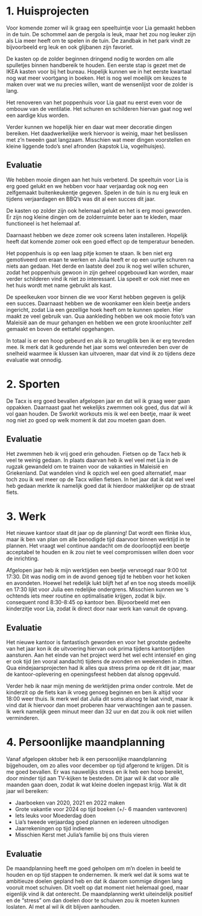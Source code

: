 # 1. Huisprojecten
Voor komende zomer wil ik graag een speeltuintje voor Lia gemaakt hebben in de tuin. De schommel aan de pergola is leuk, maar het zou nog leuker zijn als Lia meer heeft om te spelen in de tuin. De zandbak in het park vindt ze bijvoorbeeld erg leuk en ook glijbanen zijn favoriet.

De kasten op de zolder beginnen dringend nodig te worden om alle spulletjes binnen handbereik te houden. Een eerste stap is gezet met de IKEA kasten voor bij het bureau. Hopelijk kunnen we in het eerste kwartaal nog wat meer voortgang in boeken. Het is nog wel moeilijk om keuzes te maken over wat we nu precies willen, want de wensenlijst voor de zolder is lang.

Het renoveren van het poppenhuis voor Lia gaat nu eerst even voor de ombouw van de ventilatie. Het schuren en schilderen hiervan gaat nog wel een aardige klus worden.

Verder kunnen we hopelijk hier en daar wat meer decoratie dingen bereiken. Het daadwerkelijke werk hiervoor is weinig, maar het beslissen met z’n tweeën gaat langzaam. Misschien wat meer dingen voorstellen en kleine liggende todo’s snel afronden (kapstok Lia, vogelhuisjes).

## Evaluatie
We hebben mooie dingen aan het huis verbeterd. De speeltuin voor Lia is erg goed gelukt en we hebben voor haar verjaardag ook nog een zelfgemaakt buitenkeukentje gegeven. Spelen in de tuin is nu erg leuk en tijdens verjaardagen en BBQ’s was dit al een succes dit jaar.

De kasten op zolder zijn ook helemaal gelukt en het is erg mooi geworden. Er zijn nog kleine dingen om de zolderruimte beter aan te kleden, maar functioneel is het helemaal af.

Daarnaast hebben we deze zomer ook screens laten installeren. Hopelijk heeft dat komende zomer ook een goed effect op de temperatuur beneden.

Het poppenhuis is op een laag pitje komen te staan. Ik ben niet erg gemotiveerd om eraan te werken en Julia heeft er op een uurtje schuren na niets aan gedaan. Het derde en laatste deel zou ik nog wel willen schuren, zodat het poppenhuis gewoon in zijn geheel opgebouwd kan worden, maar verder schilderen vind ik niet zo interessant. Lia speelt er ook niet mee en het huis wordt met name gebruikt als kast.

De speelkeuken voor binnen die we voor Kerst hebben gegeven is gelijk een succes. Daarnaast hebben we de woonkamer een klein beetje anders ingericht, zodat Lia een gezellige hoek heeft om te kunnen spelen. Hier maakt ze veel gebruik van. Qua aankleding hebben we ook mooie foto’s van Maleisië aan de muur gehangen en hebben we een grote kroonluchter zelf gemaakt en boven de eettafel opgehangen.

In totaal is er een hoop gebeurd en als ik zo terugblik ben ik er erg tevreden mee. Ik merk dat ik gedurende het jaar soms wel ontevreden ben over de snelheid waarmee ik klussen kan uitvoeren, maar dat vind ik zo tijdens deze evaluatie wat onnodig.

# 2. Sporten
De Tacx is erg goed bevallen afgelopen jaar en dat wil ik graag weer gaan oppakken. Daarnaast gaat het wekelijks zwemmen ook goed, dus dat wil ik vol gaan houden. De Sworkit workouts mis ik wel een beetje, maar ik weet nog niet zo goed op welk moment ik dat zou moeten gaan doen.

## Evaluatie
Het zwemmen heb ik vrij goed erin gehouden. Fietsen op de Tacx heb ik veel te weinig gedaan. In plaats daarvan heb ik wel veel met Lia in de rugzak gewandeld om te trainen voor de vakanties in Maleisië en Griekenland. Dat wandelen vind ik opzich wel een goed alternatief, maar toch zou ik wel meer op de Tacx willen fietsen. In het jaar dat ik dat wel veel heb gedaan merkte ik namelijk goed dat ik hierdoor makkelijker op de straat fiets.

# 3. Werk
Het nieuwe kantoor staat dit jaar op de planning! Dat wordt een flinke klus, maar ik ben van plan om alle benodigde tijd daarvoor binnen werktijd in te plannen. Het vraagt wel continue aandacht om de doorlooptijd een beetje acceptabel te houden en ik zou niet te veel compromissen willen doen voor de inrichting.

Afgelopen jaar heb ik mijn werktijden een beetje vervroegd naar 9:00 tot 17:30. Dit was nodig om in de avond genoeg tijd te hebben voor het koken en avondeten. Hoewel het redelijk lukt blijft het af en toe nog steeds moeilijk en 17:30 lijkt voor Julia een redelijke ondergrens. Misschien kunnen we ‘s ochtends iets meer routine en optimalisatie krijgen, zodat ik bijv. consequent rond 8:30-8:45 op kantoor ben. Bijvoorbeeld met een kinderzitje voor Lia, zodat ik direct door naar werk kan vanuit de opvang.

## Evaluatie
Het nieuwe kantoor is fantastisch geworden en voor het grootste gedeelte van het jaar kon ik de uitvoering hiervan ook prima tijdens kantoortijden aansturen. Aan het einde van het project werd het wel echt intensief en ging er ook tijd (en vooral aandacht) tijdens de avonden en weekenden in zitten. Qua eindejaarsprojecten had ik alles qua stress prima op de rit dit jaar, maar de kantoor-oplevering en openingsfeest hebben dat alsnog opgevuld.

Verder heb ik naar mijn mening de werktijden prima onder controle. Met de kinderzit op de fiets kan ik vroeg genoeg beginnen en ben ik altijd voor 18:00 weer thuis. Ik merk wel dat Julia dit soms alsnog te laat vindt, maar ik vind dat ik hiervoor dan moet proberen haar verwachtingen aan te passen. Ik werk namelijk geen minuut meer dan 32 uur en dat zou ik ook niet willen verminderen.

# 4. Persoonlijke maandplanning
Vanaf afgelopen oktober heb ik een persoonlijke maandplanning bijgehouden, om zo alles voor december op tijd afgerond te krijgen. Dit is me goed bevallen. Er was nauwelijks stress en ik heb een hoop bereikt, door minder tijd aan TV-kijken te besteden. Dit jaar wil ik dat voor alle maanden gaan doen, zodat ik wat kleine doelen ingepast krijg. Wat ik dit jaar wil bereiken:

- Jaarboeken van 2020, 2021 en 2022 maken
- Grote vakantie voor 2024 op tijd boeken (+/- 6 maanden vantevoren)
- Iets leuks voor Moederdag doen
- Lia’s tweede verjaardag goed plannen en iedereen uitnodigen
- Jaarrekeningen op tijd indienen
- Misschien Kerst met Julia’s familie bij ons thuis vieren

## Evaluatie
De maandplanning heeft me goed geholpen om m’n doelen in beeld te houden en op tijd stappen te ondernemen. Ik merk wel dat ik soms wat te ambitieuze doelen gepland heb en dat ik daarom sommige dingen lang vooruit moet schuiven. Dit voelt op dat moment niet helemaal goed, maar eigenlijk vind ik dat onterecht. De maandplanning werkt uiteindelijk positief en de “stress” om dan doelen door te schuiven zou ik moeten kunnen loslaten. Al met al wil ik dit blijven aanhouden.
